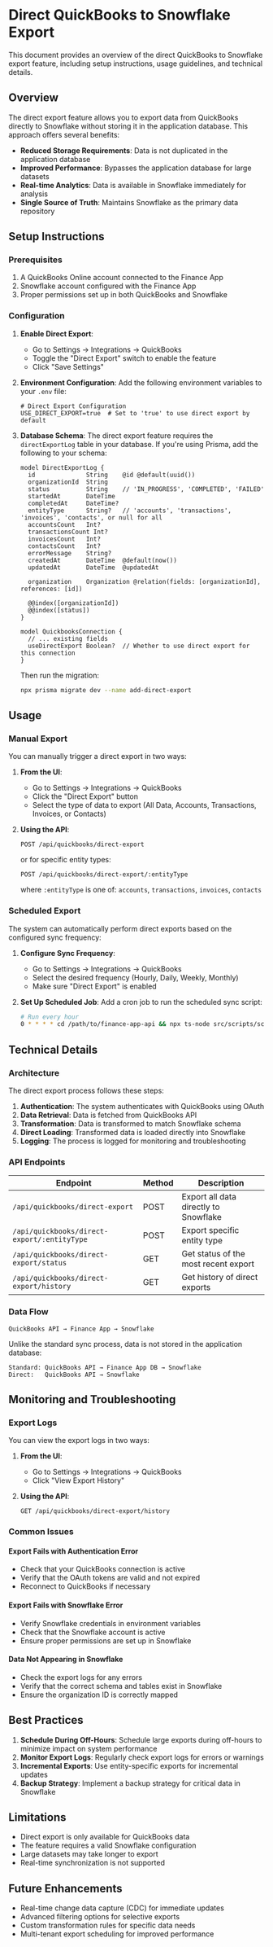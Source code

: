 # Direct QuickBooks to Snowflake Export

This document provides an overview of the direct QuickBooks to Snowflake export feature, including setup instructions, usage guidelines, and technical details.

## Overview

The direct export feature allows you to export data from QuickBooks directly to Snowflake without storing it in the application database. This approach offers several benefits:

- **Reduced Storage Requirements**: Data is not duplicated in the application database
- **Improved Performance**: Bypasses the application database for large datasets
- **Real-time Analytics**: Data is available in Snowflake immediately for analysis
- **Single Source of Truth**: Maintains Snowflake as the primary data repository

## Setup Instructions

### Prerequisites

1. A QuickBooks Online account connected to the Finance App
2. Snowflake account configured with the Finance App
3. Proper permissions set up in both QuickBooks and Snowflake

### Configuration

1. **Enable Direct Export**:
   - Go to Settings → Integrations → QuickBooks
   - Toggle the "Direct Export" switch to enable the feature
   - Click "Save Settings"

2. **Environment Configuration**:
   Add the following environment variables to your `.env` file:

   ```
   # Direct Export Configuration
   USE_DIRECT_EXPORT=true  # Set to 'true' to use direct export by default
   ```

3. **Database Schema**:
   The direct export feature requires the `directExportLog` table in your database. If you're using Prisma, add the following to your schema:

   ```prisma
   model DirectExportLog {
     id              String    @id @default(uuid())
     organizationId  String
     status          String    // 'IN_PROGRESS', 'COMPLETED', 'FAILED'
     startedAt       DateTime
     completedAt     DateTime?
     entityType      String?   // 'accounts', 'transactions', 'invoices', 'contacts', or null for all
     accountsCount   Int?
     transactionsCount Int?
     invoicesCount   Int?
     contactsCount   Int?
     errorMessage    String?
     createdAt       DateTime  @default(now())
     updatedAt       DateTime  @updatedAt
     
     organization    Organization @relation(fields: [organizationId], references: [id])
     
     @@index([organizationId])
     @@index([status])
   }
   
   model QuickbooksConnection {
     // ... existing fields
     useDirectExport Boolean?  // Whether to use direct export for this connection
   }
   ```

   Then run the migration:
   ```bash
   npx prisma migrate dev --name add-direct-export
   ```

## Usage

### Manual Export

You can manually trigger a direct export in two ways:

1. **From the UI**:
   - Go to Settings → Integrations → QuickBooks
   - Click the "Direct Export" button
   - Select the type of data to export (All Data, Accounts, Transactions, Invoices, or Contacts)

2. **Using the API**:
   ```
   POST /api/quickbooks/direct-export
   ```
   or for specific entity types:
   ```
   POST /api/quickbooks/direct-export/:entityType
   ```
   where `:entityType` is one of: `accounts`, `transactions`, `invoices`, `contacts`

### Scheduled Export

The system can automatically perform direct exports based on the configured sync frequency:

1. **Configure Sync Frequency**:
   - Go to Settings → Integrations → QuickBooks
   - Select the desired frequency (Hourly, Daily, Weekly, Monthly)
   - Make sure "Direct Export" is enabled

2. **Set Up Scheduled Job**:
   Add a cron job to run the scheduled sync script:
   ```bash
   # Run every hour
   0 * * * * cd /path/to/finance-app-api && npx ts-node src/scripts/scheduledSync.ts >> logs/quickbooks-sync.log 2>&1
   ```

## Technical Details

### Architecture

The direct export process follows these steps:

1. **Authentication**: The system authenticates with QuickBooks using OAuth
2. **Data Retrieval**: Data is fetched from QuickBooks API
3. **Transformation**: Data is transformed to match Snowflake schema
4. **Direct Loading**: Transformed data is loaded directly into Snowflake
5. **Logging**: The process is logged for monitoring and troubleshooting

### API Endpoints

| Endpoint | Method | Description |
|----------|--------|-------------|
| `/api/quickbooks/direct-export` | POST | Export all data directly to Snowflake |
| `/api/quickbooks/direct-export/:entityType` | POST | Export specific entity type |
| `/api/quickbooks/direct-export/status` | GET | Get status of the most recent export |
| `/api/quickbooks/direct-export/history` | GET | Get history of direct exports |

### Data Flow

```
QuickBooks API → Finance App → Snowflake
```

Unlike the standard sync process, data is not stored in the application database:

```
Standard: QuickBooks API → Finance App DB → Snowflake
Direct:   QuickBooks API → Snowflake
```

## Monitoring and Troubleshooting

### Export Logs

You can view the export logs in two ways:

1. **From the UI**:
   - Go to Settings → Integrations → QuickBooks
   - Click "View Export History"

2. **Using the API**:
   ```
   GET /api/quickbooks/direct-export/history
   ```

### Common Issues

#### Export Fails with Authentication Error

- Check that your QuickBooks connection is active
- Verify that the OAuth tokens are valid and not expired
- Reconnect to QuickBooks if necessary

#### Export Fails with Snowflake Error

- Verify Snowflake credentials in environment variables
- Check that the Snowflake account is active
- Ensure proper permissions are set up in Snowflake

#### Data Not Appearing in Snowflake

- Check the export logs for any errors
- Verify that the correct schema and tables exist in Snowflake
- Ensure the organization ID is correctly mapped

## Best Practices

1. **Schedule During Off-Hours**: Schedule large exports during off-hours to minimize impact on system performance
2. **Monitor Export Logs**: Regularly check export logs for errors or warnings
3. **Incremental Exports**: Use entity-specific exports for incremental updates
4. **Backup Strategy**: Implement a backup strategy for critical data in Snowflake

## Limitations

- Direct export is only available for QuickBooks data
- The feature requires a valid Snowflake configuration
- Large datasets may take longer to export
- Real-time synchronization is not supported

## Future Enhancements

- Real-time change data capture (CDC) for immediate updates
- Advanced filtering options for selective exports
- Custom transformation rules for specific data needs
- Multi-tenant export scheduling for improved performance 